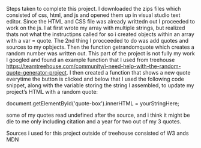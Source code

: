 Steps taken to complete this project. 
I downloaded the zips files which consisted of css, html, and js and opened them up in visual studio text editor. Since the HTML and CSS file was already writtedn out I proceeded to work on the js. I at first wrote my array with multiple strings, but realized thats not what the instructipns called for so i created objects within an array with a var = quote. The 2nd thing I procceeded to do was add quotes and sources to my opbjects. Then the function getrandomquote which creates a random number was written out. This part of the project is not fully my work I googled and found an example function that I used from treehouse
https://teamtreehouse.com/community/i-need-help-with-the-random-quote-generator-project. 
I then created a function that shows a new quote everytime the button is clicked and below that I used the following code snippet, along with the variable storing the string I assembled, to update my project’s HTML with a random quote:

document.getElementById('quote-box').innerHTML = yourStringHere; 

some of my quotes read undefined after the source, and i think it might be die to me only including citation and a year for two out of my 3  quotes. 

Sources i used for this project outside of treehouse consisted of 
W3 ands MDN 